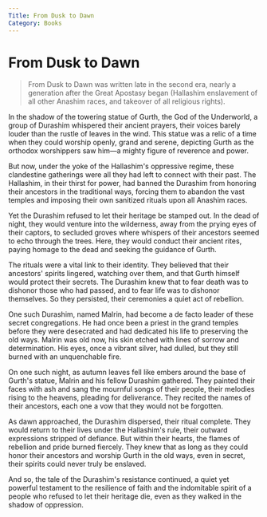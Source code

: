 ```yaml
---
Title: From Dusk to Dawn
Category: Books
---
```


# From Dusk to Dawn

> From Dusk to Dawn was written late in the second era, nearly a generation after the Great Apostasy began (Hallashim enslavement of all other Anashim races, and takeover of all religious rights).

In the shadow of the towering statue of Gurth, the God of the Underworld, a group of Durashim whispered their ancient prayers, their voices barely louder than the rustle of leaves in the wind. This statue was a relic of a time when they could worship openly, grand and serene, depicting Gurth as the orthodox worshippers saw him—a mighty figure of reverence and power.

But now, under the yoke of the Hallashim's oppressive regime, these clandestine gatherings were all they had left to connect with their past. The Hallashim, in their thirst for power, had banned the Durashim from honoring their ancestors in the traditional ways, forcing them to abandon the vast temples and imposing their own sanitized rituals upon all Anashim races.

Yet the Durashim refused to let their heritage be stamped out. In the dead of night, they would venture into the wilderness, away from the prying eyes of their captors, to secluded groves where whispers of their ancestors seemed to echo through the trees. Here, they would conduct their ancient rites, paying homage to the dead and seeking the guidance of Gurth.

The rituals were a vital link to their identity. They believed that their ancestors' spirits lingered, watching over them, and that Gurth himself would protect their secrets. The Durashim knew that to fear death was to dishonor those who had passed, and to fear life was to dishonor themselves. So they persisted, their ceremonies a quiet act of rebellion.

One such Durashim, named Malrin, had become a de facto leader of these secret congregations. He had once been a priest in the grand temples before they were desecrated and had dedicated his life to preserving the old ways. Malrin was old now, his skin etched with lines of sorrow and determination. His eyes, once a vibrant silver, had dulled, but they still burned with an unquenchable fire.

On one such night, as autumn leaves fell like embers around the base of Gurth's statue, Malrin and his fellow Durashim gathered. They painted their faces with ash and sang the mournful songs of their people, their melodies rising to the heavens, pleading for deliverance. They recited the names of their ancestors, each one a vow that they would not be forgotten.

As dawn approached, the Durashim dispersed, their ritual complete. They would return to their lives under the Hallashim's rule, their outward expressions stripped of defiance. But within their hearts, the flames of rebellion and pride burned fiercely. They knew that as long as they could honor their ancestors and worship Gurth in the old ways, even in secret, their spirits could never truly be enslaved.

And so, the tale of the Durashim's resistance continued, a quiet yet powerful testament to the resilience of faith and the indomitable spirit of a people who refused to let their heritage die, even as they walked in the shadow of oppression.


